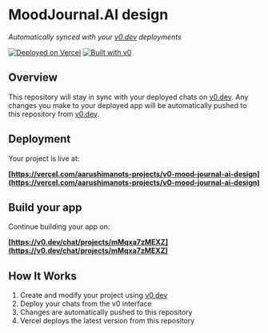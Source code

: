 # MoodJournal.AI design

*Automatically synced with your [v0.dev](https://v0.dev) deployments*

[![Deployed on Vercel](https://img.shields.io/badge/Deployed%20on-Vercel-black?style=for-the-badge&logo=vercel)](https://vercel.com/aarushimanots-projects/v0-mood-journal-ai-design)
[![Built with v0](https://img.shields.io/badge/Built%20with-v0.dev-black?style=for-the-badge)](https://v0.dev/chat/projects/mMqxa7zMEXZ)

## Overview

This repository will stay in sync with your deployed chats on [v0.dev](https://v0.dev).
Any changes you make to your deployed app will be automatically pushed to this repository from [v0.dev](https://v0.dev).

## Deployment

Your project is live at:

**[https://vercel.com/aarushimanots-projects/v0-mood-journal-ai-design](https://vercel.com/aarushimanots-projects/v0-mood-journal-ai-design)**

## Build your app

Continue building your app on:

**[https://v0.dev/chat/projects/mMqxa7zMEXZ](https://v0.dev/chat/projects/mMqxa7zMEXZ)**

## How It Works

1. Create and modify your project using [v0.dev](https://v0.dev)
2. Deploy your chats from the v0 interface
3. Changes are automatically pushed to this repository
4. Vercel deploys the latest version from this repository